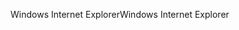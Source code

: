 <span data-ttu-id="ab1d8-101">Windows Internet Explorer</span><span class="sxs-lookup"><span data-stu-id="ab1d8-101">Windows Internet Explorer</span></span>